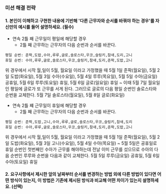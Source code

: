 ### 미션 해결 전략 
#### 1. 본인이 이해하고 구현한 내용에 기반해 '다른 근무자와 순서를 바꿔야 하는 경우'를 자신만의 예시를 들어 설명하세요. (필수)       
- 연속 2틀 째 근무일이 평일에 해당할 경우
  - 2틀 째 근무하는 근무자의 다음 순번과 순서를 바꾼다.
```angular2html
평일 순번: 준팍,도밥,수아,루루,글로,솔로스타,우코,슬링키,참새,도리,고니
휴일 순번: 수아,루루,글로,솔로스타,우코,슬링키,참새,도리,준팍,도밥,고니
```
위 경우에서 시작 월,일이 5월, 월요일 이라고 가정했을 때
5월 1일 준팍(월요일), 5월 2일 도밥(화요일), 5월 3일 수아(수요일), 5월 4일 루루(목요일),
5월 5일 수아(금요일) 공휴일, 5월 6일 루루(토요일) 휴일, 5월 6일 글로(일요일) 휴일 ~
이때 5월 7일 월요일인 평일에 글로가 또 근무를 서게 된다.
그러므로 글로의 다음 평일 순번인 솔로스타와 순번을 교체한다.
5월 7일 솔로스타(월요일), 5월 8일 글로(화요일)

- 연속 2틀 쨰 근무일이 휴일에 해당할 경우
  - 2틀 째 근무하는 근무자의 다음 순번과 순서를 바꾼다.
```angular2html
평일 순번: 준팍,도밥,고니,수아,루루,글로,솔로스타,우코,슬링키,참새,도리
휴일 순번: 수아,루루,글로,솔로스타,우코,슬링키,참새,도리,준팍,도밥,고니
```
위 경우에서 시작 월,일이 5월, 월요일 이라고 가정했을 때
5월 1일 준팍(월요일), 5월 2일 도밥(화요일), 5월 3일 고니(수요일), 5월 4일 수아(목요일) ~
5월 5일은 공휴일로 휴일 순번인 첫번째인 수아가 근무를 해야하는데 전날 이미 근무를 섰으므로
수아의 다음 순번인 루루와 순번을 다음과 같이 교체한다.
5월 5일 루루(금요일) 공휴일, 5월 6일 수아(토요일) 휴일

#### 2. 요구사항에서 제시한 앞의 날짜부터 순서를 변경하는 방법 외에 다른 방법이 있다면 어떤 방식이 있는지, 이 방법은 기존에 제시된 방식과 비교해 어떤 차이가 있는지 설명하세요. (선택)
